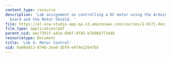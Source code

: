 ```yaml
---
content_type: resource
description: 'Lab assignment on controlling a DC motor using the Arduino microcontroller
  board and the Motor Shield. '
file: https://ol-ocw-studio-app-qa.s3.amazonaws.com/courses/2-017j-design-of-electromechanical-robotic-systems-fall-2009/6a08e813874b2ea03bf9e4f4e12647b5_MIT2_017JF09_lab4.pdf
file_type: application/pdf
parent_uid: eec7391f-a43a-696f-8f85-b7b86b7f34db
resourcetype: Document
title: 'Lab 4: Motor Control'
uid: 6a08e813-874b-2ea0-3bf9-e4f4e12647b5
---
```

